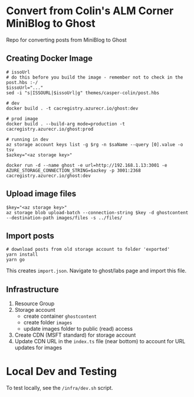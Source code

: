 # Convert from Colin's ALM Corner MiniBlog to Ghost
Repo for converting posts from MiniBlog to Ghost

## Creating Docker Image
```
# issoUrl
# do this before you build the image - remember not to check in the post.hbs :-/
$issoUrl="..." 
sed -i "s|ISSOURL|$issoUrl|g" themes/casper-colin/post.hbs

# dev
docker build . -t cacregistry.azurecr.io/ghost:dev

# prod image
docker build . --build-arg mode=production -t cacregistry.azurecr.io/ghost:prod

# running in dev
az storage account keys list -g $rg -n $saName --query [0].value -o tsv
$azkey="<az storage key>"

docker run -d --name ghost -e url=http://192.168.1.13:3001 -e AZURE_STORAGE_CONNECTION_STRING=$azkey -p 3001:2368 cacregistry.azurecr.io/ghost:dev
```

## Upload image files
```
$key="<az storage key>"
az storage blob upload-batch --connection-string $key -d ghostcontent --destination-path images/files -s ../files/
```

## Import posts
```
# download posts from old storage account to folder 'exported'
yarn install
yarn go
```

This creates `import.json`. Navigate to ghost/labs page and import this file.

## Infrastructure
1. Resource Group
1. Storage account
    - create container `ghostcontent`
    - create folder `images`
    - update images folder to public (read) access
1. Create CDN (MSFT standard) for storage account
1. Update CDN URL in the `index.ts` file (near bottom) to account for URL updates for images

# Local Dev and Testing
To test locally, see the `/infra/dev.sh` script.